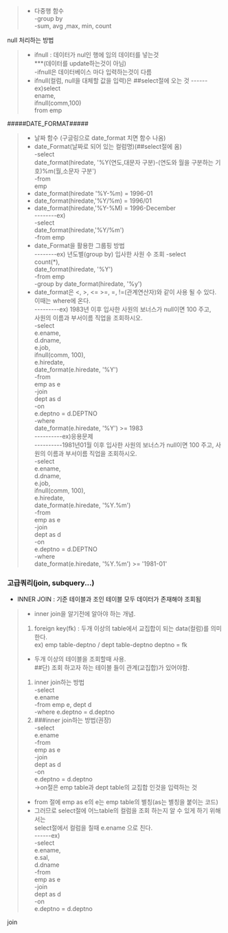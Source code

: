 >- 다중행 함수  
 -group by  
 -sum, avg ,max, min, count

null 처리하는 방법
>- ifnull : 데이터가 nul인 행에 임의 데이터를 넣는것  
***(데이터를 update하는것이 아님)      
-ifnull은 데이터베이스 마다 입력하는것이 다름
>- ifnull(컬럼, null을 대체할 값을 입력)은 ##select절에 오는 것 
------ex)select   
ename,  
ifnull(comm,100)  
from emp   

#####DATE_FORMAT#####
>- 날짜 함수  (구글링으로 date_format 치면 함수 나옴)
>- date_Format(날짜로 되어 있는 컬럼명)(##select절에 옴)  
-select    
date_format(hiredate, '%Y(연도,대문자 구분)-(연도와 월을 구분하는 기호)%m(월,소문자 구분')     
-from    
emp   
>- date_format(hiredate '%Y-%m) = 1996-01  
>- date_format(hiredate,'%Y/%m) = 1996/01
>- date_format(hiredate,'%Y-%M) = 1996-December  
--------ex)  
-select  
date_format(hiredate,'%Y/%m')  
-from emp   
>- date_Format을 활용한 그룹핑 방법   
--------ex)  년도별(group by) 입사한 사원 수 조회
-select  
count(*),  
date_format(hiredate, '%Y')  
-from emp  
-group by date_format(hiredate, '%y')    
>- date_format은 <, >, <= >=, =, !=(관계연산자)와 같이 사용 될 수 있다.  
이때는 where에 온다.   
---------ex) 1983년 이후 입사한 사원의 보너스가 null이면 100 주고,  
사원의 이름과 부서이름 직업을 조회하시오.  
-select     
e.ename,  
d.dname,  
e.job,  
ifnull(comm, 100),  
e.hiredate,  
date_format(e.hiredate, '%Y')  
-from  
emp as e  
-join   
dept as d   
-on  
e.deptno = d.DEPTNO    
-where   
date_format(e.hiredate, '%Y') >= 1983   
----------ex)응용문제  
----------1981년01월 이후 입사한 사원의 보너스가 null이면 100 주고,
사원의 이름과 부서이름 직업을 조회하시오.  
-select   
e.ename,  
d.dname,  
e.job,  
ifnull(comm, 100),  
e.hiredate,   
date_format(e.hiredate, '%Y.%m')  
-from  
emp as e  
-join  
dept as d   
-on  
e.deptno = d.DEPTNO   
-where   
date_format(e.hiredate, '%Y.%m') >= '1981-01'  



### 고급쿼리(join,  subquery...) 
- INNER JOIN : 기준 테이블과 조인 테이블 모두 데이터가 존재해야 조회됨
>- inner join을 알기전에 알아야 하는 개념.  
>1. foreign key(fk) : 두개 이상의 table에서 교집합이 되는 data(컬럼)를 의미 한다.  
ex) emp table-deptno / dept table-deptno  deptno = fk
>- 두개 이상의 테이블을 조회할때 사용.  
##단) 조회 하고자 하는 테이블 들이 관계(교집합)가 있어야함.  
>1. inner join하는 방법  
-select   
e.ename  
-from emp e, dept d   
-where e.deptno = d.deptno    
>2. ###inner join하는 방법(권장)  
-select  
 e.ename  
-from  
emp  as e  
-join  
dept as d   
-on  
e.deptno = d.deptno    
->on절은 emp table과 dept table의 교집합 인것을 입력하는 것
>- from 절에 emp as e의 e는 emp table의 별칭(as는 별칭을 붙이는 코드)  
>- 그러므로 select절에 어느table의 컬럼을 조회 하는지 알 수 있게 하기 위해서는  
select절에서 컬럼을 칠때 e.ename 으로 친다.    
------ex)  
-select  
e.ename,  
e.sal,  
d.dname  
-from  
emp as e  
-join  
dept as d  
-on  
e.deptno = d.deptno

join